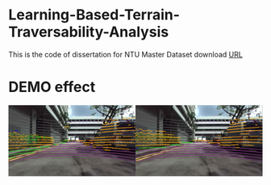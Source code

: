 # Learning-Based-Terrain-Traversability-Analysis
This is the code of dissertation for NTU Master
Dataset download [URL]()
# DEMO effect
![DEMO](https://github.com/FHYN/Learning-Based-Terrain-Traversability-Analysis/blob/master/demo.png)
